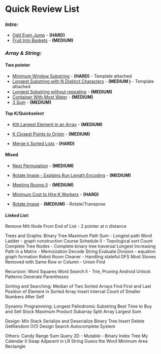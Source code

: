 # **Quick Review List**

### _**Intro:**_
* [Odd Even Jump](intro/OddEvenJump.java) - **(HARD)**
* [Fruit Into Baskets](intro/OddEvenJump.java) - **(MEDIUM)**

### _**Array & String:**_
#### **Two pointer**
* [Minimum Window Substring](arraynstring/MinimumWindowSubstring.java) - **(HARD)** - Template attached
* [Longest Substring with N Distinct Characters](arraynstring/LongestSubstrWithNDistinctChars.java) - **(MEDIUM
)** - Template attached
* [Longest Substring without repeating](arraynstring/LongestSubstringWithourRepeat.java) - **(MEDIUM)**
* [Container With Most Water](arraynstring/ContainerWithMostWater.java) - **(MEDIUM)**
* [3 Sum](arraynstring/ThreeSum.java) - **(MEDIUM)**

#### **Top K/Quickselect**

* [Kth Largest Element in an Array](arraynstring/KthLargestInArray.java) - **(MEDIUM)**

* [K Closest Points to Origin](arraynstring/KClosestPointsToOrigin.java) - **(MEDIUM)**

* [Merge k Sorted Lists](arraynstring/MergeKLists.java) - **(HARD)**

#### **Mixed**

* [Next Permutation](arraynstring/NextPermutation.java) - **(MEDIUM)**

* [Rotate Image - Explains Run Length Encoding](arraynstring/RotateImage.java) - **(MEDIUM)**

* [Meeting Rooms II](arraynstring/MeetingRoomsII.java) - **(MEDIUM)**

* [Minimum Cost to Hire K Workers](arraynstring/MinCostToHireKWorkers.java) - **(HARD)**

* [Rotate Image](arraynstring/RotateImage.java) - **(MEDIUM)** - Rotate/Transpose

#### _**Linked List:**_
Remove Nth Node From End of List - 2 pointer at n distance


Trees and Graphs:
Binary Tree Maximum Path Sum - Longest path
Word Ladder - graph construction
Course Schedule II - Topological sort
Count Complete Tree Nodes - Complete binary tree traversal
Longest Increasing Path in a Matrix - Memoization
Decode String
Evaluate Division - equation graph formation
Robot Room Cleaner - Handling stateful DFS
Most Stones Removed with Same Row or Column - Union Find


Recursion:
Word Squares
Word Search II - Trie, Pruning
Android Unlock Patterns
Generate Parentheses


Sorting and Searching:
Median of Two Sorted Arrays
Find First and Last Position of Element in Sorted Array
Insert Interval
Count of Smaller Numbers After Self


Dynamic Programming:
Longest Palindromic Substring
Best Time to Buy and Sell Stock
Maximum Product Subarray
Split Array Largest Sum


Design:
Min Stack
Serialize and Deserialize Binary Tree
Insert Delete GetRandom O(1)
Design Search Autocomplete System


Others:
Candy
Range Sum Query 2D - Mutable - Binary Index Tree
My Calendar II
Swap Adjacent in LR String
Guess the Word
Minimum Area Rectangle